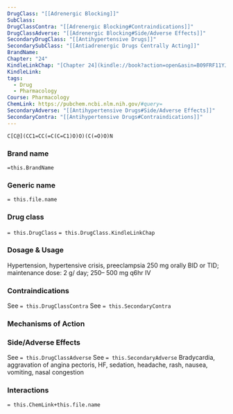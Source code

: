 ```yaml
---
DrugClass: "[[Adrenergic Blocking]]"
SubClass: 
DrugClassContra: "[[Adrenergic Blocking#Contraindications]]"
DrugClassAdverse: "[[Adrenergic Blocking#Side/Adverse Effects]]"
SecondaryDrugClass: "[[Antihypertensive Drugs]]"
SecondarySubClass: "[[Antiadrenergic Drugs Centrally Acting]]"
BrandName: 
Chapter: "24"
KindleLinkChap: "[Chapter 24](kindle://book?action=open&asin=B09FRF11YJ&location=12809)"
KindleLink: 
tags:
  - Drug
  - Pharmacology
Course: Pharmacology
ChemLink: https://pubchem.ncbi.nlm.nih.gov/#query=
SecondaryAdverse: "[[Antihypertensive Drugs#Side/Adverse Effects]]"
SecondaryContra: "[[Antihypertensive Drugs#Contraindications]]"
---
```

```smiles
C[C@](CC1=CC(=C(C=C1)O)O)(C(=O)O)N
```

### Brand name
`=this.BrandName`
### Generic name
`= this.file.name`
### Drug class 
`= this.DrugClass`
	`= this.DrugClass.KindleLinkChap`

### Dosage & Usage
Hypertension, hypertensive crisis, preeclampsia
250 mg orally BID or TID; maintenance dose: 2 g/ day; 250– 500 mg q6hr IV

### Contraindications
See `= this.DrugClassContra`
See `= this.SecondaryContra`

### Mechanisms of Action

### Side/Adverse Effects
See `= this.DrugClassAdverse`
See `= this.SecondaryAdverse`
Bradycardia, aggravation of angina pectoris, HF, sedation, headache, rash, nausea, vomiting, nasal congestion

### Interactions

`= this.ChemLink+this.file.name`



